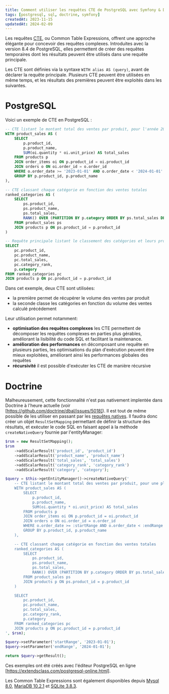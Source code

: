 ```yaml
---
title: Comment utiliser les requêtes CTE de PostgreSQL avec Symfony & Doctrine
tags: [postgresql, sql, doctrine, symfony]
createdAt: 2023-11-15
updatedAt: 2024-02-09
---
```


Les requêtes [CTE](https://www.postgresql.org/docs/current/queries-with.html), ou Common Table Expressions, offrent une approche élégante pour concevoir des requêtes complexes. Introduites avec la version 8.4 de PostgreSQL, elles permettent de créer des requêtes temporaires dont les résultats peuvent être utilisés dans une requête principale.

Les CTE sont définies via la syntaxe `WITH alias AS (query)`, avant de déclarer la requête principale. Plusieurs CTE peuvent être utilisées en même temps, et les résultats des premières peuvent être exploités dans les suivantes.


# PostgreSQL

Voici un exemple de CTE en PostgreSQL :

```sql
-- CTE listant le montant total des ventes par produit, pour l'année 2023
WITH product_sales AS (
    SELECT
        p.product_id,
        p.product_name,
        SUM(oi.quantity * oi.unit_price) AS total_sales
    FROM products p
    JOIN order_items oi ON p.product_id = oi.product_id
    JOIN orders o ON oi.order_id = o.order_id
    WHERE o.order_date >= '2023-01-01' AND o.order_date < '2024-01-01'
    GROUP BY p.product_id, p.product_name
),

-- CTE classant chaque catégorie en fonction des ventes totales
ranked_categories AS (
    SELECT
        ps.product_id,
        ps.product_name,
        ps.total_sales,
        RANK() OVER (PARTITION BY p.category ORDER BY ps.total_sales DESC) AS category_rank
    FROM product_sales ps
    JOIN products p ON ps.product_id = p.product_id
)

-- Requête principale listant le classement des catégories et leurs produits
SELECT
    pc.product_id,
    pc.product_name,
    pc.total_sales,
    pc.category_rank,
    p.category
FROM ranked_categories pc
JOIN products p ON pc.product_id = p.product_id
```

Dans cet exemple, deux CTE sont utilisées:
- la première permet de récupérer le volume des ventes par produit
- la seconde classe les catégories en fonction du volume des ventes calculé précédement

Leur utilisation permet notamment:
- **optimisation des requêtes complexes** les CTE permettent de décomposer les requêtes complexes en parties plus gérables, améliorant la lisibilité du code SQL et facilitant la maintenance.
- **amélioration des performances** en décomposant une requête en plusieurs parties, les optimisations du plan d'exécution peuvent être mieux exploitées, améliorant ainsi les performances globales des requêtes
- **récursivité** il est possible d'exécuter les CTE de manière récursive  

# Doctrine

Malheureusement, cette fonctionnalité n'est pas nativement implentée dans Doctrine à l'heure actuelle (voir [https://github.com/doctrine/dbal/issues/5018]). Il est tout de même possible de les utiliser en passant par les [requêtes natives](https://www.doctrine-project.org/projects/doctrine-orm/en/2.17/reference/native-sql.html). Il faudra donc créer un objet `ResultSetMapping` permettant de définir la structure des résultats, et exécuter le code SQL en faisant appel à la méthode `createNativeQuery` fournie par l'entityManager:

```php
$rsm = new ResultSetMapping();
$rsm
    ->addScalarResult('product_id', 'product_id')
    ->addScalarResult('product_name', 'product_name')
    ->addScalarResult('total_sales', 'total_sales')
    ->addScalarResult('category_rank', 'category_rank')
    ->addScalarResult('category', 'category');

$query = $this->getEntityManager()->createNativeQuery('
    -- CTE listant le montant total des ventes par produit, pour une plage de date
	WITH product_sales AS (
	    SELECT
	        p.product_id,
	        p.product_name,
	        SUM(oi.quantity * oi.unit_price) AS total_sales
	    FROM products p
	    JOIN order_items oi ON p.product_id = oi.product_id
	    JOIN orders o ON oi.order_id = o.order_id
	    WHERE o.order_date >= :startRange AND o.order_date < :endRange
	    GROUP BY p.product_id, p.product_name
	),

	-- CTE classant chaque catégorie en fonction des ventes totales
	ranked_categories AS (
	    SELECT
	        ps.product_id,
	        ps.product_name,
	        ps.total_sales,
	        RANK() OVER (PARTITION BY p.category ORDER BY ps.total_sales DESC) AS category_rank
	    FROM product_sales ps
	    JOIN products p ON ps.product_id = p.product_id
	)

	SELECT
	    pc.product_id,
	    pc.product_name,
	    pc.total_sales,
	    pc.category_rank,
	    p.category
	FROM ranked_categories pc
	JOIN products p ON pc.product_id = p.product_id
', $rsm);

$query->setParameter('startRange', '2023-01-01');
$query->setParameter('endRange', '2024-01-01');

return $query->getResult();
```

Ces exemples ont été créés avec l'éditeur PostgreSQL en ligne [https://extendsclass.com/postgresql-online.html].

Les Common Table Expressions sont également disponibles depuis [Mysql 8.0](https://dev.mysql.com/blog-archive/mysql-8-0-improved-performance-with-cte/), [MariaDB 10.2.1](https://mariadb.com/kb/en/with/) et [SQLite 3.8.3](https://www.sqlite.org/changes.html).

<!--

```sql
CREATE TABLE orders (
    order_id SERIAL PRIMARY KEY,
    order_date DATE NOT NULL
);

-- Création de la table "products"
CREATE TABLE products (
    product_id SERIAL PRIMARY KEY,
    product_name VARCHAR(255) NOT NULL,
    category VARCHAR(50) NOT NULL
);

-- Création de la table "order_items"
CREATE TABLE order_items (
    order_item_id SERIAL PRIMARY KEY,
    order_id INT REFERENCES orders(order_id),
    product_id INT REFERENCES products(product_id),
    quantity INT NOT NULL,
    unit_price INTEGER NOT NULL
);

-- Insérer quelques données fictives dans la table "orders"
INSERT INTO orders (order_date) VALUES
    ('2023-01-05'),
    ('2023-02-10'),
    ('2023-03-15');

-- Insérer quelques données fictives dans la table "products"
INSERT INTO products (product_name, category) VALUES
    ('Product A', 'Category 1'),
    ('Product B', 'Category 1'),
    ('Product C', 'Category 2'),
    ('Product D', 'Category 2');

-- Insérer quelques données fictives dans la table "order_items"
INSERT INTO order_items (order_id, product_id, quantity, unit_price) VALUES
    (1, 1, 5, 1099),
    (1, 2, 3, 850),
    (2, 3, 2, 1575),
    (3, 4, 4, 1200);
````

-->
